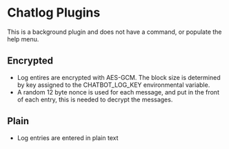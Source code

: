 # Chatlog Plugins

This is a background plugin and does not have a command, or populate the help menu.

## Encrypted

* Log entires are encrypted with AES-GCM. The block size is determined by key assigned to the CHATBOT_LOG_KEY environmental variable.
* A random 12 byte nonce is used for each message, and put in the front of each entry, this is needed to decrypt the messages.

## Plain

* Log entries are entered in plain text